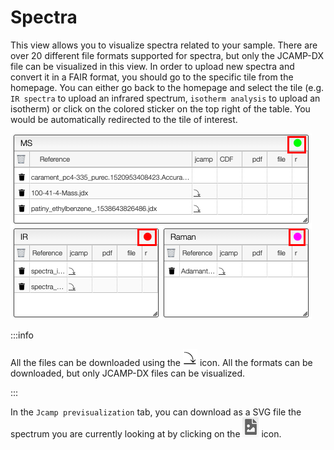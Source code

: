 # Spectra

This view allows you to visualize spectra related to your sample. There are over 20 different file formats supported for spectra, but only the JCAMP-DX file can be visualized in this view. In order to upload new spectra and convert it in a FAIR format, you should go to the specific tile from the homepage. You can either go back to the homepage and select the tile (e.g. `IR spectra` to upload an infrared spectrum, `isotherm analysis` to upload an isotherm) or click on the colored sticker on the top right of the table. You would be automatically redirected to the tile of interest. 

![stickers](sticker.png)

:::info

All the files can be downloaded using the ![download](download.png) icon. All the formats can be downloaded, but only JCAMP-DX files can be visualized. 

:::

In the `Jcamp previsualization` tab, you can download as a SVG file the spectrum you are currently looking at by clicking on the ![svgfile](svgfile.png) icon. 